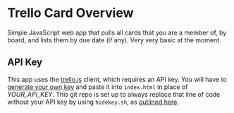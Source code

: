 Trello Card Overview
====================

Simple JavaScript web app that pulls all cards that you are a member of, by board, and lists them by due date (if any).
Very very basic at the moment.

API Key
-------

This app uses the [trello.js](https://trello.com/docs/gettingstarted/clientjs.html) client, which requires an API key.
You will have to [generate your own key](https://trello.com/docs/index.html) and paste it into `index.html` in place of _YOUR_API_KEY_.
This git repo is set up to always replace that line of code without your API key by using `hidekey.sh`, as [outlined here](http://stackoverflow.com/questions/6782017/whats-the-easiest-way-to-deal-with-project-configuration-files/21393992#21393992).
